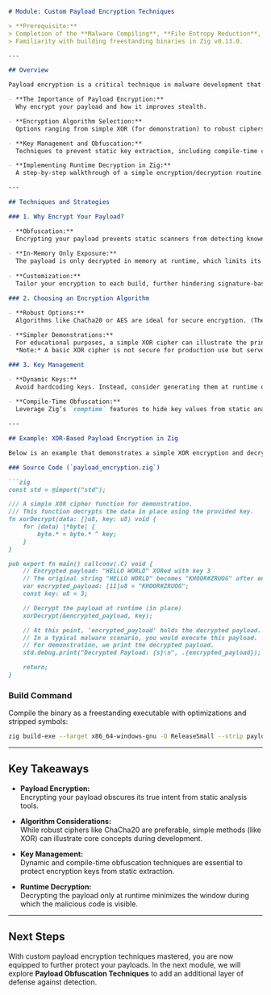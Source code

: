 ```markdown
# Module: Custom Payload Encryption Techniques

> **Prerequisite:**  
> Completion of the **Malware Compiling**, **File Entropy Reduction**, and **CRT Library Removal** modules.  
> Familiarity with building freestanding binaries in Zig v0.13.0.

---

## Overview

Payload encryption is a critical technique in malware development that hides your malicious code from static analysis. By encrypting your payload and decrypting it only at runtime, you make it much harder for antivirus engines and reverse engineers to spot your intentions. In this module, we’ll cover:

- **The Importance of Payload Encryption:**  
  Why encrypt your payload and how it improves stealth.

- **Encryption Algorithm Selection:**  
  Options ranging from simple XOR (for demonstration) to robust ciphers like ChaCha20.

- **Key Management and Obfuscation:**  
  Techniques to prevent static key extraction, including compile-time computed keys.

- **Implementing Runtime Decryption in Zig:**  
  A step-by-step walkthrough of a simple encryption/decryption routine.

---

## Techniques and Strategies

### 1. Why Encrypt Your Payload?

- **Obfuscation:**  
  Encrypting your payload prevents static scanners from detecting known malicious code patterns.
  
- **In-Memory Only Exposure:**  
  The payload is only decrypted in memory at runtime, which limits its exposure in the binary file itself.
  
- **Customization:**  
  Tailor your encryption to each build, further hindering signature-based detection.

### 2. Choosing an Encryption Algorithm

- **Robust Options:**  
  Algorithms like ChaCha20 or AES are ideal for secure encryption. (The syllabus includes a ChaCha20 module in C for reference.)
  
- **Simpler Demonstrations:**  
  For educational purposes, a simple XOR cipher can illustrate the principles of payload encryption and decryption.  
  *Note:* A basic XOR cipher is not secure for production use but serves well as a teaching tool.

### 3. Key Management

- **Dynamic Keys:**  
  Avoid hardcoding keys. Instead, consider generating them at runtime or obfuscating them using compile-time computations.
  
- **Compile-Time Obfuscation:**  
  Leverage Zig’s `comptime` features to hide key values from static analysis.

---

## Example: XOR-Based Payload Encryption in Zig

Below is an example that demonstrates a simple XOR encryption and decryption routine. This example encrypts an embedded payload (here, the string "HELLO WORLD") with a static key and then decrypts it at runtime. In a real-world scenario, you’d use a stronger algorithm and more advanced key management.

### Source Code (`payload_encryption.zig`)

```zig
const std = @import("std");

/// A simple XOR cipher function for demonstration.
/// This function decrypts the data in place using the provided key.
fn xorDecrypt(data: []u8, key: u8) void {
    for (data) |*byte| {
        byte.* = byte.* ^ key;
    }
}

pub export fn main() callconv(.C) void {
    // Encrypted payload: "HELLO WORLD" XORed with key 3
    // The original string "HELLO WORLD" becomes "KHOOR#ZRUOG" after encryption.
    var encrypted_payload: [11]u8 = "KHOOR#ZRUOG";
    const key: u8 = 3;

    // Decrypt the payload at runtime (in place)
    xorDecrypt(&encrypted_payload, key);

    // At this point, 'encrypted_payload' holds the decrypted payload.
    // In a typical malware scenario, you would execute this payload.
    // For demonstration, we print the decrypted payload.
    std.debug.print("Decrypted Payload: {s}\n", .{encrypted_payload});

    return;
}
```

### Build Command

Compile the binary as a freestanding executable with optimizations and stripped symbols:

```bash
zig build-exe --target x86_64-windows-gnu -O ReleaseSmall --strip payload_encryption.zig
```

---

## Key Takeaways

- **Payload Encryption:**  
  Encrypting your payload obscures its true intent from static analysis tools.

- **Algorithm Considerations:**  
  While robust ciphers like ChaCha20 are preferable, simple methods (like XOR) can illustrate core concepts during development.

- **Key Management:**  
  Dynamic and compile-time obfuscation techniques are essential to protect encryption keys from static extraction.

- **Runtime Decryption:**  
  Decrypting the payload only at runtime minimizes the window during which the malicious code is visible.

---

## Next Steps

With custom payload encryption techniques mastered, you are now equipped to further protect your payloads. In the next module, we will explore **Payload Obfuscation Techniques** to add an additional layer of defense against detection.

